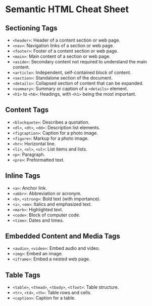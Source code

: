 # Semantic HTML Cheat Sheet

## Sectioning Tags
- `<header>`: Header of a content section or web page.
- `<nav>`: Navigation links of a section or web page.
- `<footer>`: Footer of a content section or web page.
- `<main>`: Main content of a section or web page.
- `<aside>`: Secondary content not required to understand the main content.
- `<article>`: Independent, self-contained block of content.
- `<section>`: Standalone section of the document.
- `<details>`: Collapsed section of content that can be expanded.
- `<summary>`: Summary or caption of a `<details>` element.
- `<h1>` to `<h6>`: Headings, with `<h1>` being the most important.

## Content Tags
- `<blockquote>`: Describes a quotation.
- `<dl>`, `<dt>`, `<dd>`: Description list elements.
- `<figcaption>`: Caption for a photo image.
- `<figure>`: Markup for a photo image.
- `<hr>`: Horizontal line.
- `<li>`, `<ol>`, `<ul>`: List items and lists.
- `<p>`: Paragraph.
- `<pre>`: Preformatted text.

## Inline Tags
- `<a>`: Anchor link.
- `<abbr>`: Abbreviation or acronym.
- `<b>`, `<strong>`: Bold text (with importance).
- `<i>`, `<em>`: Italics and emphasized text.
- `<mark>`: Highlighted text.
- `<code>`: Block of computer code.
- `<time>`: Dates and times.

## Embedded Content and Media Tags
- `<audio>`, `<video>`: Embed audio and video.
- `<img>`: Embed an image.
- `<iframe>`: Embed a nested web page.

## Table Tags
- `<table>`, `<thead>`, `<tbody>`, `<tfoot>`: Table structure.
- `<tr>`, `<td>`, `<th>`: Table rows and cells.
- `<caption>`: Caption for a table.